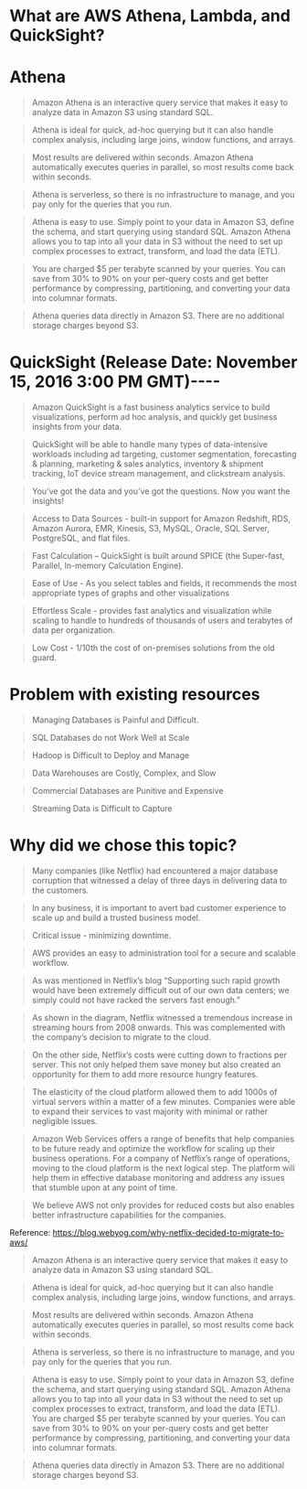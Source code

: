 # What are AWS Athena, Lambda, and QuickSight?

# Athena
> Amazon Athena is an interactive query service that makes it easy to analyze data in Amazon S3 using standard SQL. 

> Athena is ideal for quick, ad-hoc querying but it can also handle complex analysis, including large joins, window functions, and arrays. 

> Most results are delivered within seconds. Amazon Athena automatically executes queries in parallel, so most results come back within seconds. 

> Athena is serverless, so there is no infrastructure to manage, and you pay only for the queries that you run.

> Athena is easy to use. Simply point to your data in Amazon S3, define the schema, and start querying using standard SQL. Amazon Athena allows you to tap into all your data in S3 without the need to set up complex processes to extract, transform, and load the data (ETL).

> You are charged $5 per terabyte scanned by your queries. You can save from 30% to 90% on your per-query costs and get better performance by compressing, partitioning, and converting your data into columnar formats. 

> Athena queries data directly in Amazon S3. There are no additional storage charges beyond S3.

# QuickSight  (Release Date:	November 15, 2016 3:00 PM GMT)----

> Amazon QuickSight is a fast business analytics service to build visualizations, perform ad hoc analysis, and quickly get business insights from your data. 

> QuickSight will be able to handle many types of data-intensive workloads including ad targeting, customer segmentation, forecasting & planning, marketing & sales analytics, inventory & shipment tracking, IoT device stream management, and clickstream analysis.

> You’ve got the data and you’ve got the questions. Now you want the insights!

> Access to Data  Sources - built-in support for Amazon Redshift, RDS, Amazon Aurora, EMR, Kinesis, S3, MySQL, Oracle, SQL Server, PostgreSQL, and flat files.

> Fast Calculation – QuickSight is built around SPICE (the Super-fast, Parallel, In-memory Calculation Engine).

> Ease of Use - As you select tables and fields, it recommends the most appropriate types of graphs and other visualizations

> Effortless Scale - provides fast analytics and visualization while scaling to handle to hundreds of thousands of users and terabytes of data per organization.

> Low Cost - 1/10th the cost of on-premises solutions from the old guard.

# Problem with existing resources

> Managing Databases is Painful and Difficult.

> SQL Databases do not Work Well at Scale

> Hadoop is Difficult to Deploy and Manage

> Data Warehouses are Costly, Complex, and Slow

> Commercial Databases are Punitive and Expensive 

> Streaming Data is Difficult to Capture

# Why did we chose this topic?

> Many companies (like Netflix) had encountered a major database corruption that witnessed a delay of three days in delivering data to the customers.

> In any business, it is important to avert bad customer experience to scale up and build a trusted business model.

> Critical issue - minimizing downtime.

> AWS provides an easy to administration tool for a secure and scalable workflow.

> As was mentioned in Netflix’s blog “Supporting such rapid growth would have been extremely difficult out of our own data centers; we simply could not have racked the servers fast enough.”

> As shown in the diagram, Netflix witnessed a tremendous increase in streaming hours from 2008 onwards. This was complemented with the company’s decision to migrate to the cloud.

> On the other side, Netflix’s costs were cutting down to fractions per server. This not only helped them save money but also created an opportunity for them to add more resource hungry features.

> The elasticity of the cloud platform allowed them to add 1000s of virtual servers within a matter of a few minutes. Companies were able to expand their services to vast majority with minimal or rather negligible issues.

> Amazon Web Services offers a range of benefits that help companies to be future ready and optimize the workflow for scaling up their business operations. For a company of Netflix’s range of operations, moving to the cloud platform is the next logical step. The platform will help them in effective database monitoring and address any issues that stumble upon at any point of time.

> We believe AWS not only provides for reduced costs but also enables better infrastructure capabilities for the companies.  

Reference: https://blog.webyog.com/why-netflix-decided-to-migrate-to-aws/

> Amazon Athena is an interactive query service that makes it easy to analyze data in Amazon S3 using standard SQL. 

> Athena is ideal for quick, ad-hoc querying but it can also handle complex analysis, including large joins, window functions, and arrays. 

> Most results are delivered within seconds. Amazon Athena automatically executes queries in parallel, so most results come back within seconds. 

> Athena is serverless, so there is no infrastructure to manage, and you pay only for the queries that you run.

> Athena is easy to use. Simply point to your data in Amazon S3, define the schema, and start querying using standard SQL. Amazon Athena allows you to tap into all your data in S3 without the need to set up complex processes to extract, transform, and load the data (ETL).  
> You are charged $5 per terabyte scanned by your queries. You can save from 30% to 90% on your per-query costs and get better performance by compressing, partitioning, and converting your data into columnar formats. 

> Athena queries data directly in Amazon S3. There are no additional storage charges beyond S3.
